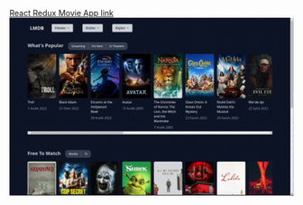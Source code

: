 [React Redux Movie App link](https://isa-kaya-movieapp.netlify.app/)
![react redux ts movie App jpeg](movieapp.jpeg)
